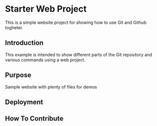 # Starter Web Project

This is a simple website project for showing how to use Git and
Github togheter.


## Introduction

This example is intended to show different parts of the Git repository and various commands
using a web project.


## Purpose

Sample website with plenty of files for demos

## Deployment

## How To Contribute


